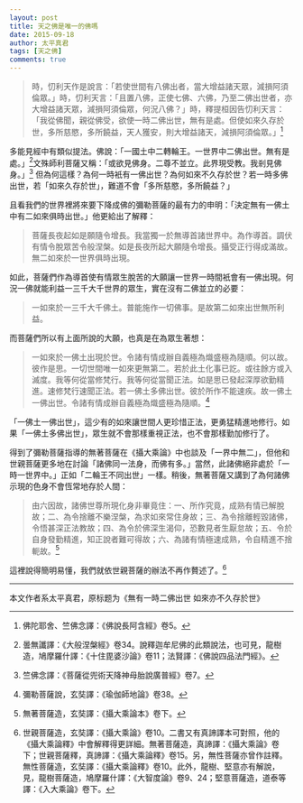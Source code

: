 ```yaml
---
layout: post
title: 天之佛是唯一的佛嗎
date: 2015-09-18
author: 太平真君
tags: [天之佛]
comments: true
---
```

> 時，忉利天作是說言：「若使世間有八佛出者，當大增益諸天眾，減損阿須倫眾。」時，忉利天言：「且置八佛，正使七佛、六佛，乃至二佛出世者，亦大增益諸天眾，減損阿須倫眾，何況八佛？」時，釋提桓因告忉利天言：「我從佛聞，親從佛受，欲使一時二佛出世，無有是處。但使如來久存於世，多所慈愍，多所饒益，天人獲安，則大增益諸天，減損阿須倫眾。」[^1]

多能見經中有類似提法。佛說：「一國土中二轉輪王。一世界中二佛出世。無有是處。」[^2]文殊師利菩薩又稱：「或欲見佛身。二尊不並立。此界現受教。我剎見佛身。」[^3] 但為何這樣？為何一時衹有一佛出世？為何如來不久存於世？若一時多佛出世，若「如來久存於世」，難道不會「多所慈愍，多所饒益？」

且看我們的世界裡將來要下降成佛的彌勒菩薩的最有力的申明：「決定無有一佛土中有二如來俱時出世。」他更給出了解釋：

> 菩薩長夜起如是願隨令增長。我當獨一於無導首諸世界中。為作導首。調伏有情令脫眾苦令般涅槃。如是長夜所起大願隨令增長。攝受正行得成滿故。無二如來於一世界俱時出現。

如此，菩薩們作為導首使有情眾生脫苦的大願讓一世界一時間衹會有一佛出現。何況一佛就能利益一三千大千世界的眾生，實在沒有二佛並立的必要：

> 一如來於一三千大千佛土。普能施作一切佛事。是故第二如來出世無所利益。

而菩薩們所以有上面所說的大願，也真是在為眾生著想：

> 一如來於一佛土出現於世。令諸有情成辦自義極為熾盛極為隨順。何以故。彼作是思。一切世間唯一如來更無第二。若於此土化事已訖。或往餘方或入滅度。我等何從當修梵行。我等何從當聞正法。如是思已發起深厚欲勤精進。速修梵行速聞正法。若一佛土多佛出世。彼於所作不能速疾。故一佛土一佛出世。令諸有情成辦自義極為熾盛極為隨順。[^4]

「一佛土一佛出世」，這少有的如來讓世間人更珍惜正法，更勇猛精進地修行。如果「一佛土多佛出世」，眾生就不會那樣重視正法，也不會那樣勤加修行了。

得到了彌勒菩薩指導的無著菩薩在《攝大乘論》中也談及「一界中無二」，但他和世親菩薩更多地在討論「諸佛同一法身，而佛有多。」當然，此諸佛絕非處於「一時一世界中。」正如「二輪王不同出世」一樣。稍後，無著菩薩又講到了為何諸佛示現的色身不會恆常地存於人間：

>由六因故，諸佛世尊所現化身非畢竟住：一、所作究竟，成熟有情已解脫故；二、為令捨離不樂涅槃，為求如來常住身故；三、為令捨離輕毀諸佛，令悟甚深正法教故；四、為令於佛深生渴仰，恐數見者生厭怠故；五、令於自身發勤精進，知正說者難可得故；六、為諸有情極速成熟，令自精進不捨軛故。[^5]

這裡說得簡明易懂，我們就依世親菩薩的辦法不再作贅述了。[^6]

[^1]:佛陀耶舍、竺佛念譯：《佛說長阿含經》卷5。
[^2]: 曇無讖譯：《大般涅槃經》卷34。說釋迦牟尼佛的此類說法，也可見，龍樹造，鳩摩羅什譯：《十住毘婆沙論》卷11；法賢譯：《佛說四品法門經》。 
[^3]: 竺佛念譯：《菩薩從兜術天降神母胎說廣普經》卷7。
[^4]: 彌勒菩薩說，玄奘譯：《瑜伽師地論》卷38。
[^5]: 無著菩薩造，玄奘譯：《攝大乘論本》卷下。
[^6]: 世親菩薩造，玄奘譯：《攝大乘論》卷10。二書又有真諦譯本可對照，他的《攝大乘論釋》中會解釋得更詳細。無著菩薩造，真諦譯：《攝大乘論》卷下；世親菩薩釋，真諦譯：《攝大乘論釋》卷15。另，無性菩薩亦曾作註釋。無性菩薩造，玄奘譯：《攝大乘論釋》卷10。此外，龍樹、堅意亦有解說，見，龍樹菩薩造，鳩摩羅什譯：《大智度論》卷9、24；堅意菩薩造，道泰等譯：《入大乘論》卷下。

***
本文作者系太平真君，原标题为《無有一時二佛出世 如來亦不久存於世》
